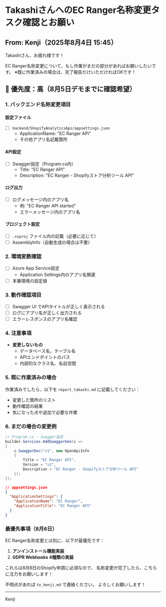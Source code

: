# TakashiさんへのEC Ranger名称変更タスク確認とお願い

## From: Kenji（2025年8月4日 15:45）

Takashiさん、お疲れ様です！

EC Ranger名称変更について、もし作業がまだの部分があればお願いしたいです。
※既に作業済みの場合は、完了報告だけいただければOKです！

## 🎯 優先度：高（8月5日デモまでに確認希望）

### 1. バックエンド名称変更項目

#### 設定ファイル
- [ ] `backend/ShopifyAnalyticsApi/appsettings.json`
  - ApplicationName: "EC Ranger API"
  - その他アプリ名記載箇所

#### API設定
- [ ] Swagger設定（Program.cs内）
  - Title: "EC Ranger API"
  - Description: "EC Ranger - Shopifyストア分析ツール API"

#### ログ出力
- [ ] ログメッセージ内のアプリ名
  - 例: "EC Ranger API started"
  - エラーメッセージ内のアプリ名

#### プロジェクト設定
- [ ] `.csproj` ファイル内の記載（必要に応じて）
- [ ] AssemblyInfo（自動生成の場合は不要）

### 2. 環境変数確認
- [ ] Azure App Service設定
  - Application Settings内のアプリ名関連
- [ ] 本番環境の設定値

### 3. 動作確認項目
- [ ] Swagger UI でAPIタイトルが正しく表示される
- [ ] ログにアプリ名が正しく出力される
- [ ] エラーレスポンスのアプリ名確認

### 4. 注意事項
- **変更しないもの**
  - データベース名、テーブル名
  - APIエンドポイントのパス
  - 内部的なクラス名、名前空間

### 5. 既に作業済みの場合

作業済みでしたら、以下を `report_takashi.md` に記載してください：
- 変更した箇所のリスト
- 動作確認の結果
- 気になった点や追加で必要な作業

### 6. まだの場合の変更例

```csharp
// Program.cs - Swagger設定
builder.Services.AddSwaggerGen(c =>
{
    c.SwaggerDoc("v1", new OpenApiInfo
    {
        Title = "EC Ranger API",
        Version = "v1",
        Description = "EC Ranger - Shopifyストア分析ツール API"
    });
});
```

```json
// appsettings.json
{
  "ApplicationSettings": {
    "ApplicationName": "EC Ranger",
    "ApplicationTitle": "EC Ranger API"
  }
}
```

### 最優先事項（8月6日）

EC Ranger名称変更とは別に、以下が最優先です：
1. **アンインストール機能実装**
2. **GDPR Webhooks 4種類の実装**

これらは8月8日のShopify申請に必須なので、
名称変更が完了したら、こちらに注力をお願いします！

不明点があれば `to_kenji.md` で連絡ください。
よろしくお願いします！

---
Kenji